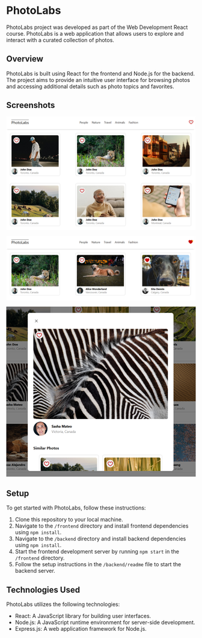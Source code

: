 # PhotoLabs

PhotoLabs project was developed as part of the Web Development React course. 
PhotoLabs is a web application that allows users to explore and interact with a curated collection of photos.

## Overview

PhotoLabs is built using React for the frontend and Node.js for the backend. The project aims to provide an intuitive user interface for browsing photos and accessing additional details such as photo topics and favorites. 

## Screenshots

![Homepage](https://github.com/mariefranceperrier/PhotoLabs/blob/main/docs/Homepage.png?raw=true)


![Favorite Icon](https://github.com/mariefranceperrier/PhotoLabs/blob/main/docs/FavIcon.png?raw=true)


![Modal-Selected Photo](https://github.com/mariefranceperrier/PhotoLabs/blob/main/docs/Modal.png?raw=true)


## Setup

To get started with PhotoLabs, follow these instructions:

1. Clone this repository to your local machine.
2. Navigate to the `/frontend` directory and install frontend dependencies using `npm install`.
3. Navigate to the `/backend` directory and install backend dependencies using `npm install`.
4. Start the frontend development server by running `npm start` in the `/frontend` directory.
5. Follow the setup instructions in the `/backend/readme` file to start the backend server.

## Technologies Used

PhotoLabs utilizes the following technologies:

- React: A JavaScript library for building user interfaces.
- Node.js: A JavaScript runtime environment for server-side development.
- Express.js: A web application framework for Node.js.

